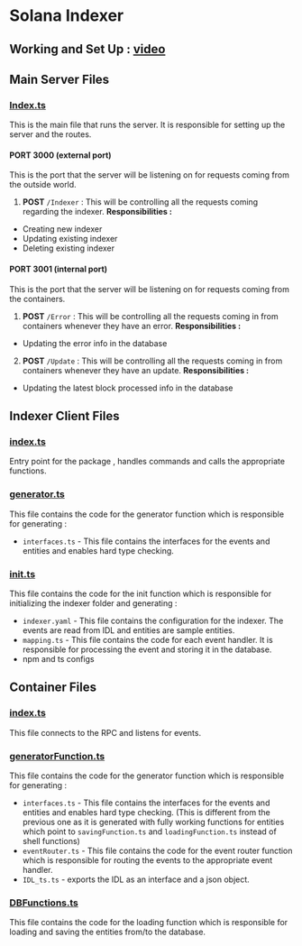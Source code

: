 # Solana Indexer

## Working and Set Up : [video](https://youtu.be/CfmePfs1Eq8)
## Main Server Files

### [Index.ts](./MainServer/index.ts)

This is the main file that runs the server. It is responsible for setting up the server and the routes.

#### PORT 3000 (external port)

This is the port that the server will be listening on for requests coming from the outside world.

1. **POST** `/Indexer` : This will be controlling all the requests coming regarding the indexer.
**Responsibilities :**
* Creating new indexer
* Updating existing indexer
* Deleting existing indexer

#### PORT 3001 (internal port)

This is the port that the server will be listening on for requests coming from the containers.

1. **POST** `/Error` : This will be controlling all the requests coming in from containers whenever they have an error.
**Responsibilities :**
* Updating the error info in the database

2. **POST** `/Update` : This will be controlling all the requests coming in from containers whenever they have an update.
**Responsibilities :**
* Updating the latest block processed info in the database

## Indexer Client Files

### [index.ts](./IndexerClient/index.ts)

Entry point for the package , handles commands and calls the appropriate functions.

### [generator.ts](./IndexerClient/generator.ts)

This file contains the code for the generator function which is responsible for generating : 
* `interfaces.ts` - This file contains the interfaces for the events and entities and enables hard type checking.

### [init.ts](./IndexerClient/init.ts)

This file contains the code for the init function which is responsible for initializing the indexer folder and generating :
* `indexer.yaml` - This file contains the configuration for the indexer. The events are read from IDL and entities are sample entities.
* `mapping.ts` - This file contains the code for each event handler. It is responsible for processing the event and storing it in the database.
* npm and ts configs

## Container Files

### [index.ts](./MainServer/ContainerFiles/index.ts)

This file connects to the RPC and listens for events.

### [generatorFunction.ts](./MainServer/ContainerFiles/generatorFunction.ts)

This file contains the code for the generator function which is responsible for generating :
* `interfaces.ts` - This file contains the interfaces for the events and entities and enables hard type checking. (This is different from the previous one as it is generated with fully working functions for entities which point to `savingFunction.ts` and `loadingFunction.ts` instead of shell functions)
* `eventRouter.ts` - This file contains the code for the event router function which is responsible for routing the events to the appropriate event handler.
* `IDL_ts.ts` - exports the IDL as an interface and a json object.

### [DBFunctions.ts](./MainServer/ContainerFiles/DBFunctions.ts)

This file contains the code for the loading function which is responsible for loading and saving the entities from/to the database.

